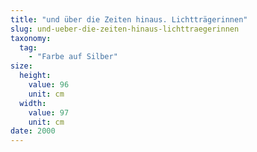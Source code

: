 ```yaml
---
title: "und über die Zeiten hinaus. Lichtträgerinnen"
slug: und-ueber-die-zeiten-hinaus-lichttraegerinnen
taxonomy:
  tag:
    - "Farbe auf Silber"
size:
  height:
    value: 96
    unit: cm
  width:
    value: 97
    unit: cm
date: 2000
---
```

